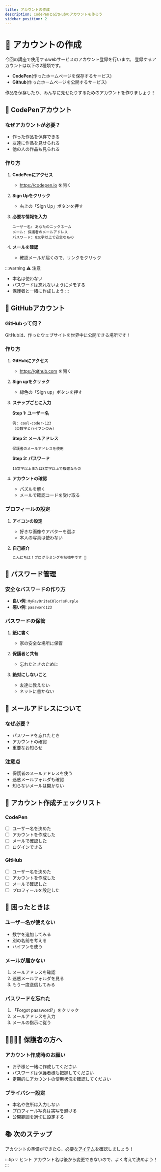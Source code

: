 ```yaml
---
title: アカウントの作成
description: CodePenとGitHubのアカウントを作ろう
sidebar_position: 2
---
```


# 👤 アカウントの作成

今回の講座で使用するwebサービスのアカウント登録を行います。
登録するアカウントは以下の2種類です。
- **CodePen**(作ったホームページを保存するサービス)
- **Github**(作ったホームページを公開するサービス)

作品を保存したり、みんなに見せたりするためのアカウントを作りましょう！

## 🎨 CodePenアカウント

### なぜアカウントが必要？
- 作った作品を保存できる
- 友達に作品を見せられる
- 他の人の作品も見られる

### 作り方
1. **CodePenにアクセス**
   - https://codepen.io を開く

2. **Sign Upをクリック**
   - 右上の「Sign Up」ボタンを押す

3. **必要な情報を入力**
   ```
   ユーザー名: あなたのニックネーム
   メール: 保護者のメールアドレス
   パスワード: 8文字以上で安全なもの
   ```

4. **メールを確認**
   - 確認メールが届くので、リンクをクリック

:::warning ⚠️ 注意
- 本名は使わない
- パスワードは忘れないようにメモする
- 保護者と一緒に作成しよう
:::

## 🐙 GitHubアカウント

### GitHubって何？
GitHubは、作ったウェブサイトを世界中に公開できる場所です！

### 作り方
1. **GitHubにアクセス**
   - https://github.com を開く

2. **Sign upをクリック**
   - 緑色の「Sign up」ボタンを押す

3. **ステップごとに入力**
   
   **Step 1: ユーザー名**
   ```
   例: cool-coder-123
   （英数字とハイフンのみ）
   ```
   
   **Step 2: メールアドレス**
   ```
   保護者のメールアドレスを使用
   ```
   
   **Step 3: パスワード**
   ```
   15文字以上または8文字以上で複雑なもの
   ```

4. **アカウントの確認**
   - パズルを解く
   - メールで確認コードを受け取る

### プロフィールの設定
1. **アイコンの設定**
   - 好きな画像やアバターを選ぶ
   - 本人の写真は使わない

2. **自己紹介**
   ```markdown
   こんにちは！プログラミングを勉強中です 🚀
   ```

## 🔐 パスワード管理

### 安全なパスワードの作り方
- **良い例**: `MyFav0riteC0lor!sPurple`
- **悪い例**: `password123`

### パスワードの保管
1. **紙に書く**
   - 家の安全な場所に保管

2. **保護者と共有**
   - 忘れたときのために

3. **絶対にしないこと**
   - 友達に教えない
   - ネットに書かない

## 📧 メールアドレスについて

### なぜ必要？
- パスワードを忘れたとき
- アカウントの確認
- 重要なお知らせ

### 注意点
- 保護者のメールアドレスを使う
- 迷惑メールフォルダも確認
- 知らないメールは開かない

## 🎯 アカウント作成チェックリスト

### CodePen
- [ ] ユーザー名を決めた
- [ ] アカウントを作成した
- [ ] メールで確認した
- [ ] ログインできる

### GitHub
- [ ] ユーザー名を決めた
- [ ] アカウントを作成した
- [ ] メールで確認した
- [ ] プロフィールを設定した

## 🚨 困ったときは

### ユーザー名が使えない
- 数字を追加してみる
- 別の名前を考える
- ハイフンを使う

### メールが届かない
1. メールアドレスを確認
2. 迷惑メールフォルダを見る
3. もう一度送信してみる

### パスワードを忘れた
1. 「Forgot password?」をクリック
2. メールアドレスを入力
3. メールの指示に従う

## 👨‍👩‍👧‍👦 保護者の方へ

### アカウント作成時のお願い
- お子様と一緒に作成してください
- パスワードは保護者様も把握してください
- 定期的にアカウントの使用状況を確認してください

### プライバシー設定
- 本名や住所は入力しない
- プロフィール写真は実写を避ける
- 公開範囲を適切に設定する

## 📚 次のステップ

アカウントの準備ができたら、[必要なアイテム](/docs/preparation/items)を確認しましょう！

:::tip 💡 ヒント
アカウント名は後から変更できないので、よく考えて決めよう！
:::